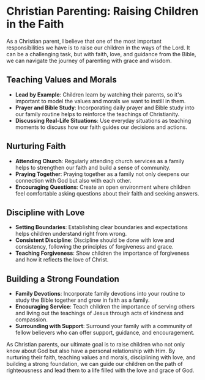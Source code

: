 # Christian Parenting: Raising Children in the Faith

As a Christian parent, I believe that one of the most important responsibilities we have is to raise our children in the ways of the Lord. It can be a challenging task, but with faith, love, and guidance from the Bible, we can navigate the journey of parenting with grace and wisdom.

## Teaching Values and Morals

- **Lead by Example**: Children learn by watching their parents, so it's important to model the values and morals we want to instill in them.
- **Prayer and Bible Study**: Incorporating daily prayer and Bible study into our family routine helps to reinforce the teachings of Christianity.
- **Discussing Real-Life Situations**: Use everyday situations as teaching moments to discuss how our faith guides our decisions and actions.

## Nurturing Faith

- **Attending Church**: Regularly attending church services as a family helps to strengthen our faith and build a sense of community.
- **Praying Together**: Praying together as a family not only deepens our connection with God but also with each other.
- **Encouraging Questions**: Create an open environment where children feel comfortable asking questions about their faith and seeking answers.

## Discipline with Love

- **Setting Boundaries**: Establishing clear boundaries and expectations helps children understand right from wrong.
- **Consistent Discipline**: Discipline should be done with love and consistency, following the principles of forgiveness and grace.
- **Teaching Forgiveness**: Show children the importance of forgiveness and how it reflects the love of Christ.

## Building a Strong Foundation

- **Family Devotions**: Incorporate family devotions into your routine to study the Bible together and grow in faith as a family.
- **Encouraging Service**: Teach children the importance of serving others and living out the teachings of Jesus through acts of kindness and compassion.
- **Surrounding with Support**: Surround your family with a community of fellow believers who can offer support, guidance, and encouragement.

As Christian parents, our ultimate goal is to raise children who not only know about God but also have a personal relationship with Him. By nurturing their faith, teaching values and morals, disciplining with love, and building a strong foundation, we can guide our children on the path of righteousness and lead them to a life filled with the love and grace of God.